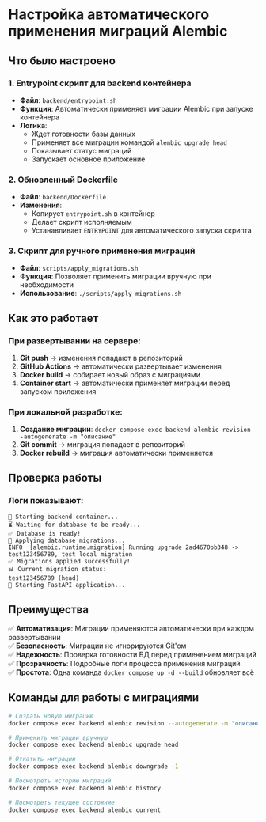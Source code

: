 # Настройка автоматического применения миграций Alembic

## Что было настроено

### 1. Entrypoint скрипт для backend контейнера
- **Файл**: `backend/entrypoint.sh`
- **Функция**: Автоматически применяет миграции Alembic при запуске контейнера
- **Логика**:
  - Ждет готовности базы данных
  - Применяет все миграции командой `alembic upgrade head`
  - Показывает статус миграций
  - Запускает основное приложение

### 2. Обновленный Dockerfile
- **Файл**: `backend/Dockerfile`
- **Изменения**:
  - Копирует `entrypoint.sh` в контейнер
  - Делает скрипт исполняемым
  - Устанавливает `ENTRYPOINT` для автоматического запуска скрипта

### 3. Скрипт для ручного применения миграций
- **Файл**: `scripts/apply_migrations.sh`
- **Функция**: Позволяет применить миграции вручную при необходимости
- **Использование**: `./scripts/apply_migrations.sh`

## Как это работает

### При развертывании на сервере:
1. **Git push** → изменения попадают в репозиторий
2. **GitHub Actions** → автоматически развертывает изменения
3. **Docker build** → собирает новый образ с миграциями
4. **Container start** → автоматически применяет миграции перед запуском приложения

### При локальной разработке:
1. **Создание миграции**: `docker compose exec backend alembic revision --autogenerate -m "описание"`
2. **Git commit** → миграция попадает в репозиторий
3. **Docker rebuild** → миграция автоматически применяется

## Проверка работы

### Логи показывают:
```
🚀 Starting backend container...
⏳ Waiting for database to be ready...
✅ Database is ready!
🔄 Applying database migrations...
INFO  [alembic.runtime.migration] Running upgrade 2ad4670bb348 -> test123456789, test local migration
✅ Migrations applied successfully!
📊 Current migration status:
test123456789 (head)
🎉 Starting FastAPI application...
```

## Преимущества

✅ **Автоматизация**: Миграции применяются автоматически при каждом развертывании  
✅ **Безопасность**: Миграции не игнорируются Git'ом  
✅ **Надежность**: Проверка готовности БД перед применением миграций  
✅ **Прозрачность**: Подробные логи процесса применения миграций  
✅ **Простота**: Одна команда `docker compose up -d --build` обновляет всё  

## Команды для работы с миграциями

```bash
# Создать новую миграцию
docker compose exec backend alembic revision --autogenerate -m "описание изменений"

# Применить миграции вручную
docker compose exec backend alembic upgrade head

# Откатить миграции
docker compose exec backend alembic downgrade -1

# Посмотреть историю миграций
docker compose exec backend alembic history

# Посмотреть текущее состояние
docker compose exec backend alembic current
```
